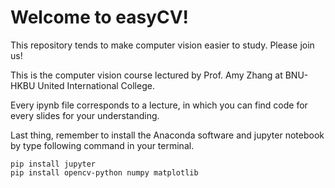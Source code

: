 # Welcome to easyCV!

This repository tends to make computer vision easier to study. Please join us!

This is the computer vision course lectured by Prof. Amy Zhang at BNU-HKBU United International College.

Every ipynb file corresponds to a lecture, in which you can find code for every slides for your understanding. 

Last thing, remember to install the Anaconda software and jupyter notebook by type following command in your terminal.
```
pip install jupyter
pip install opencv-python numpy matplotlib
```
